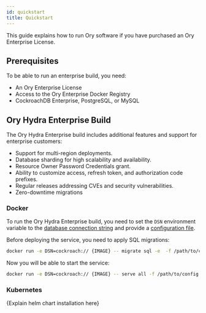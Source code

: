 ```yaml
---
id: quickstart
title: Quickstart
---
```


This guide explains how to run Ory software if you have purchased an Ory Enterprise License.

## Prerequisites

To be able to run an enterprise build, you need:

- An Ory Enterprise License
- Access to the Ory Enterprise Docker Registry
- CockroachDB Enterprise, PostgreSQL, or MySQL

## Ory Hydra Enterprise Build

The Ory Hydra Enterprise build includes additional features and support for enterprise customers:

- Support for multi-region deployments.
- Database sharding for high scalability and availability.
- Resource Owner Password Credentials grant.
- Ability to customize access, refresh token, and authorization code prefixes.
- Regular releases addressing CVEs and security vulnerabilities.
- Zero-downtime migrations


### Docker

To run the Ory Hydra Enterprise build, you need to set the `DSN` environment variable to the [database connection string](../deployment.md) and provide
a [configuration file](../../hydra/reference/configuration.mdx).

Before deploying the service, you need to apply SQL migrations:

```bash
docker run -e DSN=cockroach:// {IMAGE} -- migrate sql -e  -f /path/to/config.yaml
```

Now you will be able to start the service:

```bash
docker run -e DSN=cockroach:// {IMAGE} -- serve all -f /path/to/config.yaml
```

### Kubernetes

{Explain helm chart installation here}
